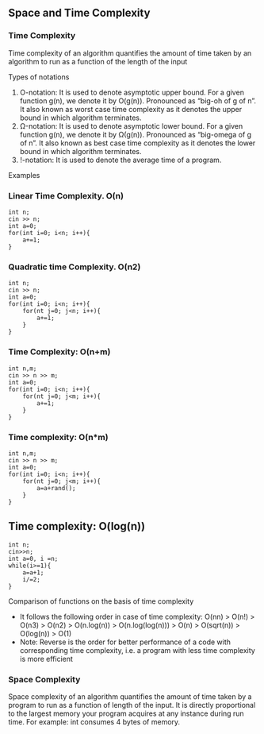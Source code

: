 ## Space and Time Complexity

### Time Complexity

Time complexity of an algorithm quantifies the amount of time taken by an algorithm to run as a function of the length of the input

Types of notations
1. O-notation: It is used to denote asymptotic upper bound. For a given function g(n), we denote it by O(g(n)). Pronounced as “big-oh of g of
n”. It also known as worst case time complexity as it denotes the upper bound in which algorithm terminates.
2. Ω-notation: It is used to denote asymptotic lower bound. For a given function g(n), we denote it by Ω(g(n)). Pronounced as “big-omega of
g of n”. It also known as best case time complexity as it denotes the lower bound in which algorithm terminates.
3. !-notation: It is used to denote the average time of a program.

Examples

### Linear Time Complexity. O(n)
```
int n;
cin >> n;
int a=0;
for(int i=0; i<n; i++){
    a+=1;
}
```

### Quadratic time Complexity. O(n2)
```
int n;
cin >> n;
int a=0;
for(int i=0; i<n; i++){
    for(nt j=0; j<n; i++){
        a+=1;
    }
}
```

### Time Complexity: O(n+m)
```
int n,m;
cin >> n >> m;
int a=0;
for(int i=0; i<n; i++){
    for(nt j=0; j<m; i++){
        a+=1;
    }
}
```
### Time complexity: O(n*m)
```
int n,m;
cin >> n >> m;
int a=0;
for(int i=0; i<n; i++){
    for(nt j=0; j<m; i++){
        a=a+rand();
    }
}
```

## Time complexity: O(log(n))
```
int n;
cin>>n;
int a=0, i =n;
while(i>=1){
    a=a+1;
    i/=2;
}
```

Comparison of functions on the basis of time complexity
* It follows the following order in case of time complexity:
O(nn) > O(n!) > O(n3) > O(n2) > O(n.log(n)) > O(n.log(log(n))) > O(n) > O(sqrt(n)) > O(log(n)) > O(1)
* Note: Reverse is the order for better performance of a code with corresponding time complexity, i.e. a program with less time complexity is more
efficient

### Space Complexity
Space complexity of an algorithm quantifies the amount of time taken by a program to run as a function of length of the input. It is directly
proportional to the largest memory your program acquires at any instance during run time.
For example: int consumes 4 bytes of memory.